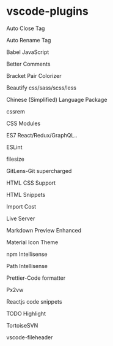 # vscode-plugins

Auto Close Tag

Auto Rename Tag

Babel JavaScript

Better Comments

Bracket Pair Colorizer

Beautify css/sass/scss/less

Chinese (Simplified) Language Package

cssrem

CSS Modules

ES7 React/Redux/GraphQL..

ESLint

filesize

GitLens-Git supercharged

HTML CSS Support

HTML Snippets

Import Cost

Live Server

Markdown Preview Enhanced

Material Icon Theme

npm Intellisense

Path Intellisense

Prettier-Code formatter

Px2vw

Reactjs code snippets

TODO Highlight

TortoiseSVN

vscode-fileheader


